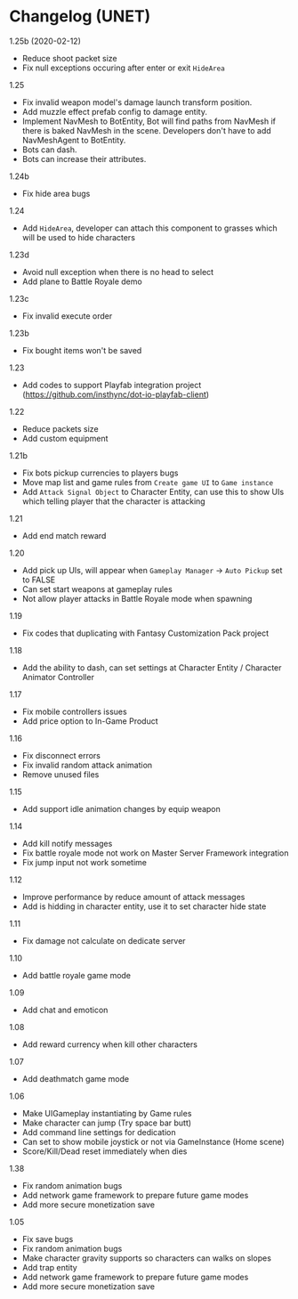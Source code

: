 # Changelog (UNET)

1.25b (2020-02-12)
- Reduce shoot packet size
- Fix null exceptions occuring after enter or exit `HideArea`

1.25
- Fix invalid weapon model's damage launch transform position.
- Add muzzle effect prefab config to damage entity.
- Implement NavMesh to BotEntity, Bot will find paths from NavMesh if there is baked NavMesh in the scene. Developers don't have to add NavMeshAgent to BotEntity.
- Bots can dash.
- Bots can increase their attributes.

1.24b
- Fix hide area bugs

1.24
- Add `HideArea`, developer can attach this component to grasses which will be used to hide characters

1.23d
- Avoid null exception when there is no head to select
- Add plane to Battle Royale demo

1.23c
- Fix invalid execute order

1.23b
- Fix bought items won't be saved

1.23
- Add codes to support Playfab integration project (https://github.com/insthync/dot-io-playfab-client)

1.22
- Reduce packets size
- Add custom equipment

1.21b
- Fix bots pickup currencies to players bugs
- Move map list and game rules from `Create game UI` to `Game instance`
- Add `Attack Signal Object` to Character Entity, can use this to show UIs which telling player that the character is attacking

1.21
- Add end match reward

1.20
- Add pick up UIs, will appear when `Gameplay Manager` -> `Auto Pickup` set to FALSE
- Can set start weapons at gameplay rules
- Not allow player attacks in Battle Royale mode when spawning

1.19
- Fix codes that duplicating with Fantasy Customization Pack project

1.18
- Add the ability to dash, can set settings at Character Entity / Character Animator Controller

1.17
- Fix mobile controllers issues
- Add price option to In-Game Product

1.16
- Fix disconnect errors
- Fix invalid random attack animation
- Remove unused files 

1.15
- Add support idle animation changes by equip weapon

1.14
- Add kill notify messages
- Fix battle royale mode not work on Master Server Framework integration
- Fix jump input not work sometime

1.12
- Improve performance by reduce amount of attack messages
- Add is hidding in character entity, use it to set character hide state

1.11
- Fix damage not calculate on dedicate server

1.10
- Add battle royale game mode

1.09
- Add chat and emoticon

1.08
- Add reward currency when kill other characters

1.07
- Add deathmatch game mode

1.06
- Make UIGameplay instantiating by Game rules
- Make character can jump (Try space bar butt)
- Add command line settings for dedication
- Can set to show mobile joystick or not via GameInstance (Home scene)
- Score/Kill/Dead reset immediately when dies

1.38
- Fix random animation bugs
- Add network game framework to prepare future game modes
- Add more secure monetization save

1.05
- Fix save bugs
- Fix random animation bugs
- Make character gravity supports so characters can walks on slopes
- Add trap entity
- Add network game framework to prepare future game modes
- Add more secure monetization save